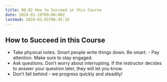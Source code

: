 ```yaml
---
title: 00.02 How to Succeed in this Course
date: 2024-01-18T09:00:00Z
lastmod: 2024-01-01T06:45:16
---
```


## How to Succeed in this Course

- Take physical notes. Smart people write things down. Be smart. - Pay attention. Make sure to stay engaged.
- Ask questions. Don’t worry about interrupting. If the instructor decides to answer your question later, they will let you know.
- Don’t fall behind - we progress quickly and steadily!
